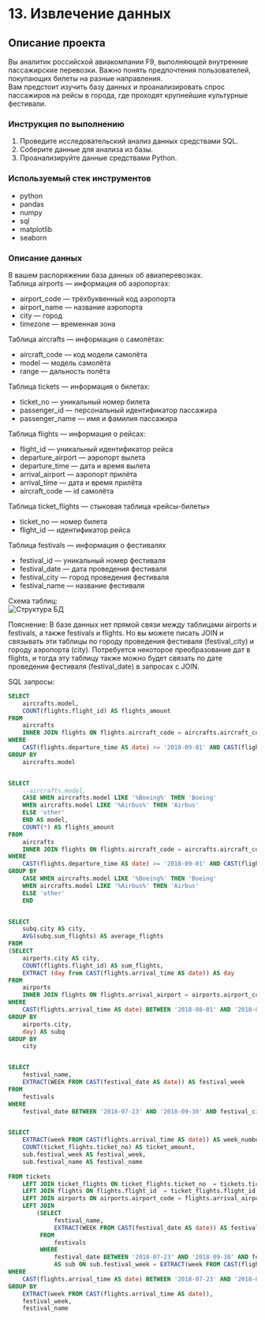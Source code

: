 # 13. Извлечение данных

## Описание проекта
Вы аналитик российской авиакомпании F9, выполняющей внутренние пассажирские перевозки. Важно понять предпочтения пользователей, покупающих билеты на разные направления.  
Вам предстоит изучить базу данных и проанализировать спрос пассажиров на рейсы в города, где проходят крупнейшие культурные фестивали.  

### Инструкция по выполнению
1. Проведите исследовательский анализ данных средствами SQL.
2. Соберите данные для анализа из базы.
3. Проанализируйте данные средствами Python.

### Используемый стек инструментов
- python
- pandas
- numpy
- sql
- matplotlib
- seaborn

### Описание данных
В вашем распоряжении база данных об авиаперевозках.  
Таблица airports — информация об аэропортах:
- airport_code — трёхбуквенный код аэропорта
- airport_name — название аэропорта
- city — город
- timezone — временная зона

Таблица aircrafts — информация о самолётах:
- aircraft_code — код модели самолёта
- model — модель самолёта
- range — дальность полёта

Таблица tickets — информация о билетах:
- ticket_no — уникальный номер билета
- passenger_id — персональный идентификатор пассажира
- passenger_name — имя и фамилия пассажира

Таблица flights — информация о рейсах:
- flight_id — уникальный идентификатор рейса
- departure_airport — аэропорт вылета
- departure_time — дата и время вылета
- arrival_airport — аэропорт прилёта
- arrival_time — дата и время прилёта
- aircraft_code — id самолёта

Таблица ticket_flights — стыковая таблица «рейсы-билеты»
- ticket_no — номер билета
- flight_id — идентификатор рейса

Таблица festivals — информация о фестивалях
- festival_id — уникальный номер фестиваля
- festival_date — дата проведения фестиваля
- festival_city — город проведения фестиваля
- festival_name — название фестиваля

Схема таблиц:  
![Структура БД](https://b.radikal.ru/b38/2105/38/13dad104d90b.jpg "Орк")

Пояснение: В базе данных нет прямой связи между таблицами airports и festivals, а также festivals и flights. Но вы можете писать JOIN и связывать эти таблицы по городу проведения фестиваля (festival_city) и городу аэропорта (city). Потребуется некоторое преобразование дат в flights, и тогда эту таблицу также можно будет связать по дате проведения фестиваля (festival_date) в запросах с JOIN.

SQL запросы:  
```sql
SELECT 
    aircrafts.model,
    COUNT(flights.flight_id) AS flights_amount
FROM 
    aircrafts
    INNER JOIN flights ON flights.aircraft_code = aircrafts.aircraft_code
WHERE
    CAST(flights.departure_time AS date) >= '2018-09-01' AND CAST(flights.departure_time AS date) < '2018-10-01'
GROUP BY
    aircrafts.model


SELECT 
    --aircrafts.model,
    CASE WHEN aircrafts.model LIKE '%Boeing%' THEN 'Boeing'
    WHEN aircrafts.model LIKE '%Airbus%' THEN 'Airbus'
    ELSE 'other'
    END AS model,
    COUNT(*) AS flights_amount
FROM 
    aircrafts
    INNER JOIN flights ON flights.aircraft_code = aircrafts.aircraft_code
WHERE
    CAST(flights.departure_time AS date) >= '2018-09-01' AND CAST(flights.departure_time AS date) < '2018-10-01'
GROUP BY
    CASE WHEN aircrafts.model LIKE '%Boeing%' THEN 'Boeing'
    WHEN aircrafts.model LIKE '%Airbus%' THEN 'Airbus'
    ELSE 'other'
    END


SELECT
    subq.city AS city,
    AVG(subq.sum_flights) AS average_flights
FROM
(SELECT 
    airports.city AS city,
    COUNT(flights.flight_id) AS sum_flights,
    EXTRACT (day from CAST(flights.arrival_time AS date)) AS day
FROM
    airports
    INNER JOIN flights ON flights.arrival_airport = airports.airport_code
WHERE
    CAST(flights.arrival_time AS date) BETWEEN '2018-08-01' AND '2018-08-31'
GROUP BY
    airports.city,
    day) AS subq
GROUP BY 
    city


SELECT
    festival_name, 
    EXTRACT(WEEK FROM CAST(festival_date AS date)) AS festival_week
FROM
    festivals
WHERE
    festival_date BETWEEN '2018-07-23' AND '2018-09-30' AND festival_city = 'Москва'


SELECT
    EXTRACT(week FROM CAST(flights.arrival_time AS date)) AS week_number,
    COUNT(ticket_flights.ticket_no) AS ticket_amount,
    sub.festival_week AS festival_week,
    sub.festival_name AS festival_name
    
FROM tickets
    LEFT JOIN ticket_flights ON ticket_flights.ticket_no  = tickets.ticket_no
    LEFT JOIN flights ON flights.flight_id  = ticket_flights.flight_id
    LEFT JOIN airports ON airports.airport_code = flights.arrival_airport
    LEFT JOIN
        (SELECT
             festival_name,
             EXTRACT(WEEK FROM CAST(festival_date AS date)) AS festival_week
         FROM
             festivals
         WHERE
             festival_date BETWEEN '2018-07-23' AND '2018-09-30' AND festival_city = 'Москва')
             AS sub ON sub.festival_week = EXTRACT(week FROM CAST(flights.arrival_time AS date))
WHERE
    CAST(flights.arrival_time AS date) BETWEEN '2018-07-23' AND '2018-09-30' AND airports.city = 'Москва'
GROUP BY
    EXTRACT(week FROM CAST(flights.arrival_time AS date)), 
    festival_week, 
    festival_name
``` 